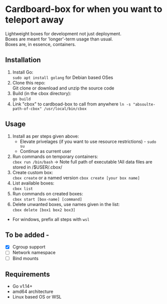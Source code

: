 # Cardboard-box for when you want to teleport away

Lightweight boxes for development not just deployment.  
Boxes are meant for 'longer'-term usage than usual.  
Boxes are, in essence, containers.

## Installation
1. Install Go:  
`sudo apt install golang` for Debian based OSes
2. Clone this repo:  
Git clone or download and unzip the source code
3. Build (in the cbox directory):  
`go build`
4. Link "cbox" to cardboad-box to call from anywhere
`ln -s "absoulte-path-of-cbox" /usr/local/bin/cbox`

## Usage
1. Install as per steps given above:
    * Elevate privelages (if you want to use resource restrictions) - `sudo su`
    * Continue as current user
2. Run commands on temporary containers:  
`cbox run /bin/bash` -> Note full path of executable
!All data files are stored in /$USER/.cbox/
3. Create custom box:   
`cbox create` or a named version `cbox create [your box name]`
4. List available boxes:  
`cbox list`
5. Run commands on created boxes:  
`cbox start [box-name] [command]`
6. Delete unwanted boxes, use names given in the list:  
`cbox delete [box1 box2 box3]`
* For windows, prefix all steps with `wsl`

## To be added -
- [x] Cgroup support  
- [ ] Network namespace
- [ ] Bind mounts

## Requirements
* Go v1.14+
* amd64 architecture
* Linux based OS or WSL
